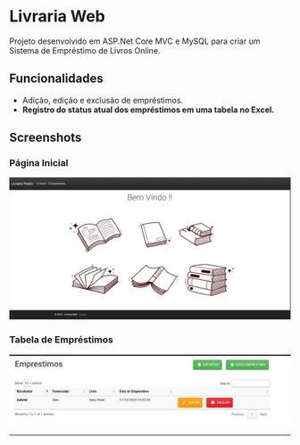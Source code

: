 # Livraria Web

Projeto desenvolvido em ASP.Net Core MVC e MySQL para criar um Sistema de Empréstimo de Livros Online.

## Funcionalidades

- Adição, edição e exclusão de empréstimos.
- **Registro do status atual dos empréstimos em uma tabela no Excel.**

## Screenshots

### Página Inicial
![Home](assets/Capa.jpeg)

### Tabela de Empréstimos
![Tabela](assets/Tabela.jpeg)



---


